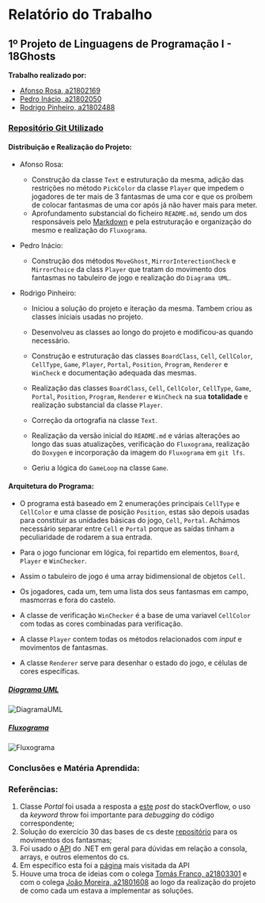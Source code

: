 ﻿# Relatório do Trabalho
## 1º Projeto de Linguagens de Programação I - 18Ghosts

**Trabalho realizado por:**
- [Afonso Rosa, a21802169](https://github.com/AfonsoGR)
- [Pedro Inácio, a21802050](https://github.com/PmaiWoW)
- [Rodrigo Pinheiro, a21802488](https://github.com/RodrigoPrinheiro)

### [Repositório Git Utilizado](https://github.com/RodrigoPrinheiro/lp1_projeto1)

#### Distribuição e Realização do Projeto:

- Afonso Rosa:
    
    - Construção da classe `Text` e estruturação da mesma, adição das restrições no método `PickColor` da classe `Player` que impedem o jogadores de ter mais de 3 fantasmas de uma cor e que os proíbem de colocar fantasmas de uma cor após já não haver mais para meter. 
    - Aprofundamento substancial do ficheiro `README.md`, sendo um dos responsáveis pelo [Markdown](https://guides.github.com/features/mastering-markdown/) e pela estruturação e organização do mesmo e realização do `Fluxograma`.
- Pedro Inácio:

    - Construção dos métodos `MoveGhost`, `MirrorInterectionCheck` e `MirrorChoice` da class `Player` que tratam do movimento dos fantasmas no tabuleiro de jogo e realização do `Diagrama UML`.
- Rodrigo Pinheiro:
    - Iniciou a solução do projeto e iteração da mesma. Tambem criou as classes iniciais usadas no projeto.
	- Desenvolveu as classes ao longo do projeto e modificou-as quando necessário.

    - Construção e estruturação das classes `BoardClass`, `Cell`, `CellColor`, `CellType`, `Game`, `Player`, `Portal`, `Position`, `Program`, `Renderer` e `WinCheck` e documentação adequada das mesmas. 
    - Realização das classes `BoardClass`, `Cell`, `CellColor`, `CellType`, `Game`, `Portal`, `Position`, `Program`, `Renderer` e `WinCheck` na sua **totalidade** e realização substancial da classe `Player`. 
    - Correção da ortografia na classe `Text`. 
    - Realização da versão inicial do `README.md` e várias alterações ao longo das suas atualizações, verificação do `Fluxograma`, realização do `Doxygen` e incorporação da imagem do `Fluxograma` em `git lfs`.
	- Geriu a lógica do `GameLoop` na classe `Game`.


#### Arquitetura do Programa:

- O programa está baseado em 2 enumerações principais `CellType` e `CellColor` e uma classe de posição `Position`, estas são depois usadas para constituir as unidades básicas do jogo, `Cell`, `Portal`. Achámos necessário separar entre `Cell` e `Portal` porque as saídas tinham a peculiaridade de rodarem a sua entrada.
- Para o jogo funcionar em lógica, foi repartido em elementos, `Board`, `Player` e `WinChecker`.
- Assim o tabuleiro de jogo é uma array bidimensional de objetos `Cell`.
- Os jogadores, cada um, tem uma lista dos seus fantasmas em campo, masmorras e fora do castelo.
- A classe de verificação `WinChecker` é a base de uma variavel `CellColor` com todas as cores combinadas para verificação.

- A classe `Player` contem todas os métodos relacionados com _input_ e movimentos de fantasmas.
- A classe `Renderer` serve para desenhar o estado do jogo, e células de cores específicas.

##### [Diagrama UML](https://drive.google.com/file/d/1iydRDRKKwkLcJhz3KOTjGKMDG71ldKUa/view?usp=sharing)

![DiagramaUML](diagramaUml.png)

##### [Fluxograma](https://drive.google.com/file/d/1LfA4-4dr6Sf2HyhDFZUAkrbw2Wnu33jO/view?usp=sharing)
![Fluxograma](fluxograma.png)

### Conclusões e Matéria Aprendida:


### Referências:
1. Classe _Portal_ foi usada a resposta a [este](https://stackoverflow.com/questions/30258832/select-next-child-in-array-using-c-sharp) _post_ do stackOverflow, o uso da _keyword_ throw foi importante para _debugging_ do código correspondente;
2. Solução do exercício 30 das bases de cs deste [repositório](https://github.com/VideojogosLusofona/lp1_exercicios) para os movimentos dos fantasmas;
3. Foi usado o [API](https://docs.microsoft.com/en-us/dotnet/api/) do .NET em geral para dúvidas em relação a consola, arrays, e outros elementos do cs.
4. Em específico esta foi a [página](https://docs.microsoft.com/en-us/dotnet/api/system.windows.documents.list?view=netframework-4.8) mais visitada da API
5. Houve uma troca de ideias com o colega [Tomás Franco, a21803301](https://github.com/ThomasFranque) e com o colega [João Moreira, a21801608](https://github.com/Slatius) ao logo da realização do projeto de como cada um estava a implementar as soluções.
